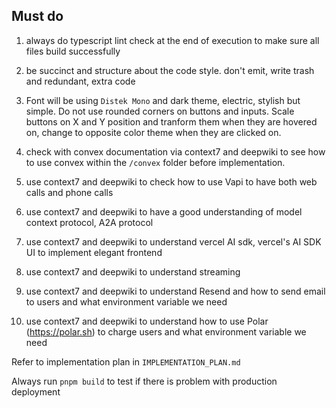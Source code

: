 ## Must do

1. always do typescript lint check at the end of execution to make sure all files build successfully

2. be succinct and structure about the code style. don't emit, write trash and redundant, extra code

3. Font will be using `Distek Mono` and dark theme, electric, stylish but simple. Do not use rounded corners on buttons and inputs. Scale buttons on X and Y position and tranform them when they are hovered on, change to opposite color theme when they are clicked on.

4. check with convex documentation via context7 and deepwiki to see how to use convex within the `/convex` folder before implementation.

5. use context7 and deepwiki to check how to use Vapi to have both web calls and phone calls

6. use context7 and deepwiki to have a good understanding of model context protocol, A2A protocol

7. use context7 and deepwiki to understand vercel AI sdk, vercel's AI SDK UI to implement elegant frontend

8. use context7 and deepwiki to understand streaming

9. use context7 and deepwiki to understand Resend and how to send email to users and what environment variable we need

10. use context7 and deepwiki to understand how to use Polar (https://polar.sh) to charge users and what environment variable we need

Refer to implementation plan in `IMPLEMENTATION_PLAN.md`

Always run `pnpm build` to test if there is problem with production deployment
